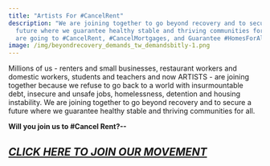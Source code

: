 ```yaml
---
title: "Artists For #CancelRent"
description: "We are joining together to go beyond recovery and to secure a
  future where we guarantee healthy stable and thriving communities for all. We
  are going to #CancelRent, #CancelMortgages, and Guarantee #HomesForAll"
image: /img/beyondrecovery_demands_tw_demandsbitly-1.png
---
```

Millions of us - renters and small businesses, restaurant workers and domestic workers, students and teachers and now ARTISTS - are joining together because we refuse to go back to a world with insurmountable debt, insecure and unsafe jobs, homelessness, detention and housing instability. We are joining together to go beyond recovery and to secure a future where we guarantee healthy stable and thriving communities for all.

**Will you join us to #Cancel Rent?--**

## ***[CLICK HERE TO JOIN OUR MOVEMENT](https://docs.google.com/forms/d/18-2OVBxFhLOHQLnpPD0eo26wad9Y6r4FJRTebkFE7VU/edit?ts=5eb17880)***